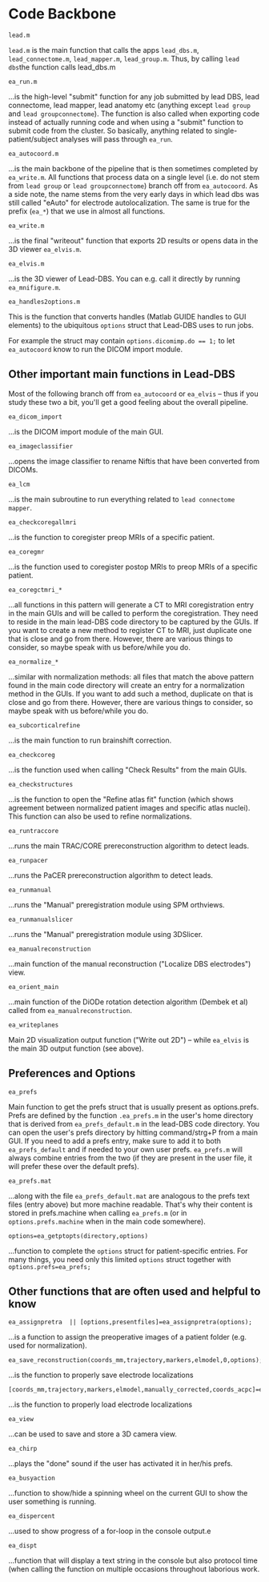 # Code Backbone

```
lead.m
```

`lead.m` is the main function that calls the apps `lead_dbs.m`, `lead_connectome.m`, `lead_mapper.m`, `lead_group.m`. Thus, by calling `lead dbs`the function calls lead\_dbs.m

```
ea_run.m
```

…is the high-level "submit" function for any job submitted by lead DBS, lead connectome, lead mapper, lead anatomy etc (anything except `lead group` and `lead groupconnectome`). The function is also called when exporting code instead of actually running code and when using a "submit" function to submit code from the cluster. So basically, anything related to single-patient/subject analyses will pass through `ea_run`.

```
ea_autocoord.m
```

…is the main backbone of the pipeline that is then sometimes completed by `ea_write.m`. All functions that process data on a single level (i.e. do not stem from `lead group` or `lead groupconnectome`) branch off from `ea_autocoord`. As a side note, the name stems from the very early days in which lead dbs was still called "eAuto" for electrode autolocalization. The same is true for the prefix (`ea_*`) that we use in almost all functions.

```
ea_write.m
```

…is the final "writeout" function that exports 2D results or opens data in the 3D viewer `ea_elvis.m`.

```
ea_elvis.m
```

…is the 3D viewer of Lead-DBS. You can e.g. call it directly by running `ea_mnifigure.m`.

```
ea_handles2options.m
```

This is the function that converts handles (Matlab GUIDE handles to GUI elements) to the ubiquitous `options` struct that Lead-DBS uses to run jobs.

For example the struct may contain `options.dicomimp.do == 1;` to let `ea_autocoord` know to run the DICOM import module.

## Other important main functions in Lead-DBS

Most of the following branch off from `ea_autocoord` or `ea_elvis` – thus if you study these two a bit, you'll get a good feeling about the overall pipeline.

```
ea_dicom_import
```

…is the DICOM import module of the main GUI.

```
ea_imageclassifier
```

…opens the image classifier to rename Niftis that have been converted from DICOMs.

```
ea_lcm
```

…is the main subroutine to run everything related to `lead connectome mapper`.

```
ea_checkcoregallmri
```

…is the function to coregister preop MRIs of a specific patient.

```
ea_coregmr
```

…is the function used to coregister postop MRIs to preop MRIs of a specific patient.

```
ea_coregctmri_*
```

…all functions in this pattern will generate a CT to MRI coregistration entry in the main GUIs and will be called to perform the coregistration. They need to reside in the main lead-DBS code directory to be captured by the GUIs. If you want to create a new method to register CT to MRI, just duplicate one that is close and go from there. However, there are various things to consider, so maybe speak with us before/while you do.

```
ea_normalize_*
```

…similar with normalization methods: all files that match the above pattern found in the main code directory will create an entry for a normalization method in the GUIs. If you want to add such a method, duplicate on that is close and go from there. However, there are various things to consider, so maybe speak with us before/while you do.

```
ea_subcorticalrefine
```

…is the main function to run brainshift correction.

```
ea_checkcoreg
```

…is the function used when calling "Check Results" from the main GUIs.

```
ea_checkstructures
```

…is the function to open the "Refine atlas fit" function (which shows agreement between normalized patient images and specific atlas nuclei). This function can also be used to refine normalizations.

```
ea_runtraccore
```

…runs the main TRAC/CORE prereconstruction algorithm to detect leads.

```
ea_runpacer
```

…runs the PaCER prereconstruction algorithm to detect leads.

```
ea_runmanual
```

…runs the "Manual" preregistration module using SPM orthviews.

```
ea_runmanualslicer
```

…runs the "Manual" preregistration module using 3DSlicer.

```
ea_manualreconstruction
```

…main function of the manual reconstruction ("Localize DBS electrodes") view.

```
ea_orient_main
```

…main function of the DiODe rotation detection algorithm (Dembek et al) called from `ea_manualreconstruction`.

```
ea_writeplanes
```

Main 2D visualization output function ("Write out 2D") – while `ea_elvis` is the main 3D output function (see above).

## Preferences and Options

```
ea_prefs
```

Main function to get the prefs struct that is usually present as options.prefs. Prefs are defined by the function `.ea_prefs.m` in the user's home directory that is derived from `ea_prefs_default.m` in the lead-DBS code directory. You can open the user's prefs directory by hitting command/strg+P from a main GUI. If you need to add a prefs entry, make sure to add it to both `ea_prefs_default` and if needed to your own user prefs. `ea_prefs.m` will always combine entries from the two (if they are present in the user file, it will prefer these over the default prefs).

```
ea_prefs.mat
```

…along with the file `ea_prefs_default.mat` are analogous to the prefs text files (entry above) but more machine readable. That's why their content is stored in prefs.machine when calling `ea_prefs.m` (or in `options.prefs.machine` when in the main code somewhere).

```
options=ea_getptopts(directory,options)
```

…function to complete the `options` struct for patient-specific entries. For many things, you need only this limited `options` struct together with `options.prefs=ea_prefs;`

## Other functions that are often used and helpful to know

```
ea_assignpretra  || [options,presentfiles]=ea_assignpretra(options);
```

…is a function to assign the preoperative images of a patient folder (e.g. used for normalization).

```
ea_save_reconstruction(coords_mm,trajectory,markers,elmodel,0,options);
```

…is the function to properly save electrode localizations

```
[coords_mm,trajectory,markers,elmodel,manually_corrected,coords_acpc]=ea_load_reconstruction(varargin)
```

…is the function to properly load electrode localizations

```
ea_view
```

…can be used to save and store a 3D camera view.

```
ea_chirp
```

…plays the "done" sound if the user has activated it in her/his prefs.

```
ea_busyaction
```

…function to show/hide a spinning wheel on the current GUI to show the user something is running.

```
ea_dispercent
```

…used to show progress of a for-loop in the console output.e

```
ea_dispt
```

…function that will display a text string in the console but also protocol time (when calling the function on multiple occasions throughout laborious work.
